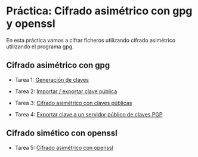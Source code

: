 # Práctica: Cifrado asimétrico con gpg y openssl

En esta práctica vamos a cifrar ficheros utilizando cifrado asimétrico utilizando el programa gpg.

## Cifrado asimétrico con gpg

* Tarea 1: [Generación de claves](https://github.com/CeliaGMqrz/cifrado_asimetrico_gpg_openssl/blob/main/cifrado_asim%C3%A9trico_gpg_openssl.md)

* Tarea 2: [Importar / exportar clave pública](https://github.com/CeliaGMqrz/cifrado_asimetrico_gpg_openssl/blob/main/importar_exportar_clavepub.md)

* Tarea 3: [Cifrado asimétrico con claves públicas](https://github.com/CeliaGMqrz/cifrado_asimetrico_gpg_openssl/blob/main/cifrado_asimetrico_claves_publicas.md)

* Tarea 4: [Exportar clave a un servidor público de claves PGP]()

## Cifrado simético con openssl

* Tarea 5: [Cifrado asimétrico con openssl]()

